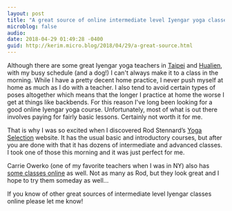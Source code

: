 ```yaml
---
layout: post
title: "A great source of online intermediate level Iyengar yoga classes"
microblog: false
audio: 
date: 2018-04-29 01:49:28 -0400
guid: http://kerim.micro.blog/2018/04/29/a-great-source.html
---
```

Although there are some great Iyengar yoga teachers in [Taipei](http://www.shellyyoga.com/) and [Hualien](http://yogihome.pixnet.net/blog), with my busy schedule (and a dog!) I can't always make it to a class in the morning. While I have a pretty decent home practice, I never push myself at home as much as I do with a teacher. I also tend to avoid certain types of poses altogether which means that the longer I practice at home the worse I get at things like backbends. For this reason I've long been looking for a good online Iyengar yoga course. Unfortunately, most of what is out there involves paying for fairly basic lessons. Certainly not worth it for me. 

That is why I was so excited when I discovered Rod Stennard’s [Yoga Selection](https://yogaselection.com/) website. It has the usual basic and introductory courses, but after you are done with that it has dozens of intermediate and advanced classes. I took one of those this morning and it was just perfect for me. 

Carrie Owerko (one of my favorite teachers when I was in NY) also has [some classes online](https://vimeo.com/carrieowerko) as well. Not as many as Rod, but they look great and I hope to try them someday as well…

If you know of other great sources of intermediate level Iyengar classes online please let me know! 
